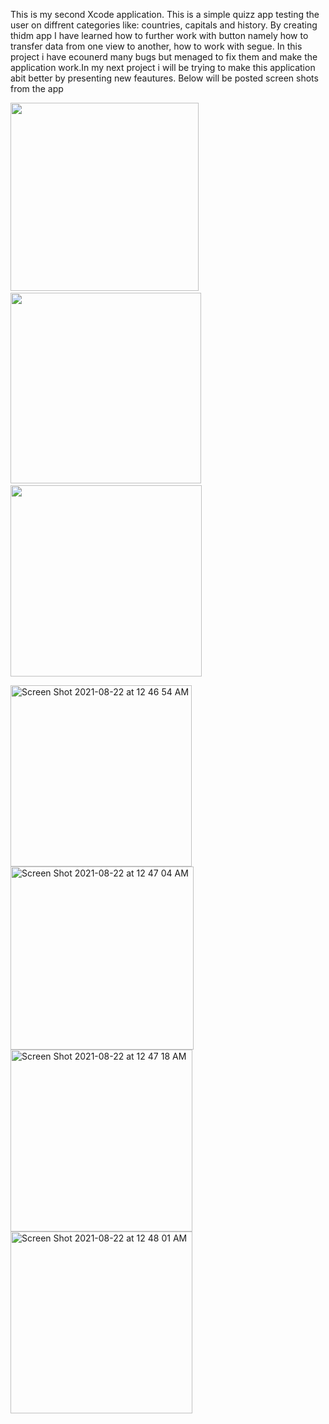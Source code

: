 This is my second Xcode application. This is a simple quizz app testing the user on diffrent categories like: countries, capitals and history. By creating thidm app I have learned how to further work with button namely how to transfer data from one view to another, how to work with segue. In this project i have ecounerd many bugs but menaged to fix them and make the application work.In my next project i will be trying to make this application abit better by presenting new feautures. Below will be posted screen shots from the app


<p float="left">
  <img src="https://user-images.githubusercontent.com/67702241/130336848-146005b7-0818-4b6a-ba8f-1e66a732a2c6.png" width="301" />
  &nbsp;&nbsp;
  <img src="https://user-images.githubusercontent.com/67702241/130336850-052f2ddb-2aa6-4b44-839d-1ad01d326129.png" width="305" /> 
  &nbsp;&nbsp;
  <img src="https://user-images.githubusercontent.com/67702241/130336852-b3617b52-6ea1-49cd-8019-e79c65b532ce.png"  width="306" />
</p>

<img width="290" alt="Screen Shot 2021-08-22 at 12 46 54 AM" src="https://user-images.githubusercontent.com/67702241/130336848-146005b7-0818-4b6a-ba8f-1e66a732a2c6.png">
<img width="293" alt="Screen Shot 2021-08-22 at 12 47 04 AM" src="https://user-images.githubusercontent.com/67702241/130336850-052f2ddb-2aa6-4b44-839d-1ad01d326129.png">
<img width="291" alt="Screen Shot 2021-08-22 at 12 47 18 AM" src="https://user-images.githubusercontent.com/67702241/130336852-b3617b52-6ea1-49cd-8019-e79c65b532ce.png"><img width="291" alt="Screen Shot 2021-08-22 at 12 48 01 AM" src="https://user-images.githubusercontent.com/67702241/130336862-bcadce8b-89a5-46a3-8794-f214611eef50.png">

